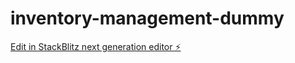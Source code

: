 # inventory-management-dummy

[Edit in StackBlitz next generation editor ⚡️](https://stackblitz.com/~/github.com/faizadie30/inventory-management-dummy)